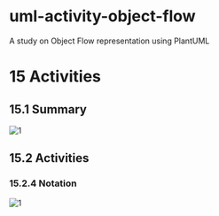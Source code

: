 # uml-activity-object-flow
A study on Object Flow representation using PlantUML


# 15 Activities
## 15.1 Summary
![1](http://www.plantuml.com/plantuml/proxy?cache=no&src=https://raw.githubusercontent.com/masmangan/uml-activity-object-flow/main/figure-15-01.puml)

## 15.2 Activities
### 15.2.4 Notation

![1](http://www.plantuml.com/plantuml/proxy?cache=no&src=https://raw.githubusercontent.com/masmangan/uml-activity-object-flow/main/figure-15-06.puml)
